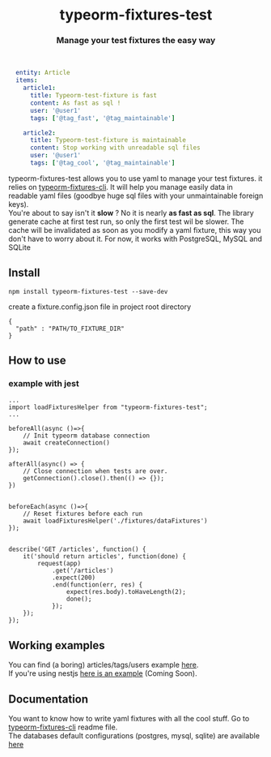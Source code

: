 

<div align="center">
  <h1> typeorm-fixtures-test</h1>
  <h3>Manage your test fixtures the easy way</h3>
<br>
  
</div>



```yaml
  entity: Article
  items:
    article1:
      title: Typeorm-test-fixture is fast
      content: As fast as sql !
      user: '@user1'
      tags: ['@tag_fast', '@tag_maintainable']

    article2:
      title: Typeorm-test-fixture is maintainable
      content: Stop working with unreadable sql files
      user: '@user1'
      tags: ['@tag_cool', '@tag_maintainable']

```



typeorm-fixtures-test allows you to use yaml to manage your test fixtures.
it relies on [typeorm-fixtures-cli](https://github.com/RobinCK/typeorm-fixtures/).
It will help you manage easily data in readable yaml files (goodbye huge sql files with your unmaintainable foreign keys).  
You're about to say isn't it **slow** ? No it is nearly **as fast as sql**. The library generate cache at first test run,
so only the first test wil be slower. The cache will be invalidated as soon as you modify a yaml fixture, this way you don't have to worry about it.
For now, it works with PostgreSQL, MySQL and SQLite 





## Install

```
npm install typeorm-fixtures-test --save-dev
```

create a fixture.config.json file in project root directory 

```
{
  "path" : "PATH/TO_FIXTURE_DIR"
}

```


## How to use
### example with jest

```
...
import loadFixturesHelper from "typeorm-fixtures-test";
...

beforeAll(async ()=>{
    // Init typeorm database connection
    await createConnection()
});

afterAll(async() => {
    // Close connection when tests are over.
    getConnection().close().then(() => {});
})


beforeEach(async ()=>{
    // Reset fixtures before each run
    await loadFixturesHelper('./fixtures/dataFixtures')
});


describe('GET /articles', function() {
    it('should return articles', function(done) {
        request(app)
            .get('/articles')
            .expect(200)
            .end(function(err, res) {
                expect(res.body).toHaveLength(2);
                done();
            });
    });
});
```


## Working examples
You can find (a boring) articles/tags/users example [here](https://github.com/remiDT/typeorm-fixture-test-demo).  
If you're using nestjs [here is an example](#) (Coming Soon).


## Documentation
You want to know how to write yaml fixtures with all the cool stuff. Go to [typeorm-fixtures-cli](https://github.com/RobinCK/typeorm-fixtures/blob/master/README.md) readme file.  
The databases default configurations (postgres, mysql, sqlite) are available [here](doc/databaseConfiguration.md)

